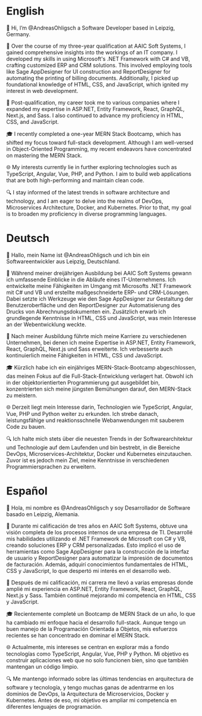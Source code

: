 # English

👋 Hi, I’m @AndreasOhligsch a Software Developer based in Leipzig, Germany.

💼 Over the course of my three-year qualification at AAIC Soft Systems, I gained comprehensive insights into the workings of an IT company. I developed my skills in using Microsoft's .NET Framework with C# and VB, crafting customized ERP and CRM solutions. This involved employing tools like Sage AppDesigner for UI construction and ReportDesigner for automating the printing of billing documents. Additionally, I picked up foundational knowledge of HTML, CSS, and JavaScript, which ignited my interest in web development.

🚀 Post-qualification, my career took me to various companies where I expanded my expertise in ASP.NET, Entity Framework, React, GraphQL, Next.js, and Sass. I also continued to advance my proficiency in HTML, CSS, and JavaScript.

🎓 I recently completed a one-year MERN Stack Bootcamp, which has shifted my focus toward full-stack development. Although I am well-versed in Object-Oriented Programming, my recent endeavors have concentrated on mastering the MERN Stack.

🌐 My interests currently lie in further exploring technologies such as TypeScript, Angular, Vue, PHP, and Python. I aim to build web applications that are both high-performing and maintain clean code.

🔍 I stay informed of the latest trends in software architecture and technology, and I am eager to delve into the realms of DevOps, Microservices Architecture, Docker, and Kubernetes. Prior to that, my goal is to broaden my proficiency in diverse programming languages.

<!---
AndreasOhligsch/AndreasOhligsch is a ✨ special ✨ repository because its `README.md` (this file) appears on your GitHub profile.
You can click the Preview link to take a look at your changes.
--->

# Deutsch

👋 Hallo, mein Name ist @AndreasOhligsch und ich bin ein Softwareentwickler aus Leipzig, Deutschland.

💼 Während meiner dreijährigen Ausbildung bei AAIC Soft Systems gewann ich umfassende Einblicke in die Abläufe eines IT-Unternehmens. Ich entwickelte meine Fähigkeiten im Umgang mit Microsofts .NET Framework mit C# und VB und erstellte maßgeschneiderte ERP- und CRM-Lösungen. Dabei setzte ich Werkzeuge wie den Sage AppDesigner zur Gestaltung der Benutzeroberfläche und den ReportDesigner zur Automatisierung des Drucks von Abrechnungsdokumenten ein. Zusätzlich erwarb ich grundlegende Kenntnisse in HTML, CSS und JavaScript, was mein Interesse an der Webentwicklung weckte.

🚀 Nach meiner Ausbildung führte mich meine Karriere zu verschiedenen Unternehmen, bei denen ich meine Expertise in ASP.NET, Entity Framework, React, GraphQL, Next.js und Sass erweiterte. Ich verbesserte auch kontinuierlich meine Fähigkeiten in HTML, CSS und JavaScript.

🎓 Kürzlich habe ich ein einjähriges MERN-Stack-Bootcamp abgeschlossen, das meinen Fokus auf die Full-Stack-Entwicklung verlagert hat. Obwohl ich in der objektorientierten Programmierung gut ausgebildet bin, konzentrierten sich meine jüngsten Bemühungen darauf, den MERN-Stack zu meistern.

🌐 Derzeit liegt mein Interesse darin, Technologien wie TypeScript, Angular, Vue, PHP und Python weiter zu erkunden. Ich strebe danach, leistungsfähige und reaktionsschnelle Webanwendungen mit sauberem Code zu bauen.

🔍 Ich halte mich stets über die neuesten Trends in der Softwarearchitektur und Technologie auf dem Laufenden und bin bestrebt, in die Bereiche DevOps, Microservices-Architektur, Docker und Kubernetes einzutauchen. Zuvor ist es jedoch mein Ziel, meine Kenntnisse in verschiedenen Programmiersprachen zu erweitern.

# Español

👋  Hola, mi nombre es @AndreasOhligsch y soy Desarrollador de Software basado en Leipzig, Alemania.

💼 Durante mi calificación de tres años en AAIC Soft Systems, obtuve una visión completa de los procesos internos de una empresa de TI. Desarrollé mis habilidades utilizando el .NET Framework de Microsoft con C# y VB, creando soluciones ERP y CRM personalizadas. Esto implicó el uso de herramientas como Sage AppDesigner para la construcción de la interfaz de usuario y ReportDesigner para automatizar la impresión de documentos de facturación. Además, adquirí conocimientos fundamentales de HTML, CSS y JavaScript, lo que despertó mi interés en el desarrollo web.

🚀 Después de mi calificación, mi carrera me llevó a varias empresas donde amplié mi experiencia en ASP.NET, Entity Framework, React, GraphQL, Next.js y Sass. También continué mejorando mi competencia en HTML, CSS y JavaScript.

🎓 Recientemente completé un Bootcamp de MERN Stack de un año, lo que ha cambiado mi enfoque hacia el desarrollo full-stack. Aunque tengo un buen manejo de la Programación Orientada a Objetos, mis esfuerzos recientes se han concentrado en dominar el MERN Stack.

🌐 Actualmente, mis intereses se centran en explorar más a fondo tecnologías como TypeScript, Angular, Vue, PHP y Python. Mi objetivo es construir aplicaciones web que no solo funcionen bien, sino que también mantengan un código limpio.

🔍 Me mantengo informado sobre las últimas tendencias en arquitectura de software y tecnología, y tengo muchas ganas de adentrarme en los dominios de DevOps, la Arquitectura de Microservicios, Docker y Kubernetes. Antes de eso, mi objetivo es ampliar mi competencia en diferentes lenguajes de programación.

